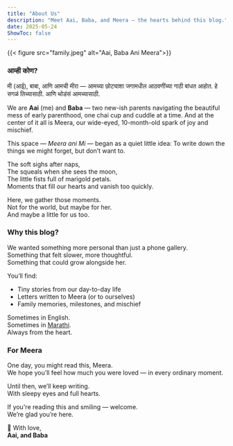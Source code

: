 ```yaml
---
title: "About Us"
description: "Meet Aai, Baba, and Meera — the hearts behind this blog."
date: 2025-05-24
ShowToc: false
---
```


{{< figure src="family.jpeg" alt="Aai, Baba Ani Meera">}}

### आम्ही कोण?
मी (आई), बाबा, आणि आमची मीरा — आमच्या छोट्याशा जगामधील आठवणींच्या गाठी बांधत आहोत.
हे सगळं तिच्यासाठी. आणि थोडंसं आमच्यासाठी.

We are **Aai** (me) and **Baba** — two new-ish parents navigating the beautiful mess of early parenthood, one chai cup and cuddle at a time. And at the center of it all is Meera, our wide-eyed, 10-month-old spark of joy and mischief.

This space — *Meera ani Mi* — began as a quiet little idea: To write down the things we might forget, but don’t want to.

The soft sighs after naps,  
The squeals when she sees the moon,  
The little fists full of marigold petals.  
Moments that fill our hearts and vanish too quickly.

Here, we gather those moments.  
Not for the world, but maybe for her.  
And maybe a little for us too.

### Why this blog?
We wanted something more personal than just a phone gallery.  
Something that felt slower, more thoughtful.  
Something that could grow alongside her.

You’ll find:
- Tiny stories from our day-to-day life
- Letters written to Meera (or to ourselves)
- Family memories, milestones, and mischief

Sometimes in English.  
Sometimes in [Marathi](https://en.wikipedia.org/wiki/Marathi_language).  
Always from the heart.

### For Meera
One day, you might read this, Meera.  
We hope you’ll feel how much you were loved — in every ordinary moment.

Until then, we’ll keep writing.  
With sleepy eyes and full hearts.

If you're reading this and smiling — welcome.  
We’re glad you’re here.

🌸 With love,  
**Aai, and Baba**